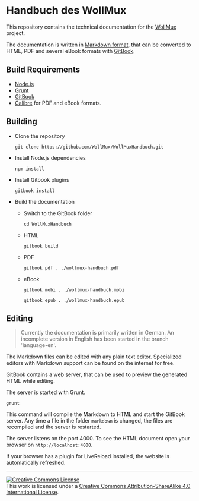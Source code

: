 # Handbuch des WollMux
This repository contains the technical documentation for the [WollMux](https://github.com/WollMux/WollMux) project.

The documentation is written in [Markdown format](https://toolchain.gitbook.com/syntax/markdown.html), that can be converted to HTML, PDF and several eBook formats with [GitBook](https://www.gitbook.com/).

## Build Requirements

* [Node.js](https://nodejs.org)
* [Grunt](http://gruntjs.com/)
* [GitBook](https://toolchain.gitbook.com/setup.html)
* [Calibre](https://calibre-ebook.com/download) for PDF and eBook formats.

## Building

* Clone the repository

  `git clone https://github.com/WollMux/WollMuxHandbuch.git`

* Install Node.js dependencies

  `npm install`

* Install Gitbook plugins

  `gitbook install`

* Build the documentation
  * Switch to the GitBook folder

    `cd WollMuxHandbuch`

  * HTML

    `gitbook build`

  * PDF

    `gitbook pdf . ./wollmux-handbuch.pdf`

  * eBook

    `gitbook mobi . ./wollmux-handbuch.mobi`

    `gitbook epub . ./wollmux-handbuch.epub`

## Editing

> Currently the documentation is primarily written in German. An incomplete version in English has been started in the branch 'language-en'.

The Markdown files can be edited with any plain text editor. Specialized editors with Markdown support can be found on the internet for free.

GitBook contains a web server, that can be used to preview the generated HTML while editing.

The server is started with Grunt.

`grunt`

This command will compile the Markdown to HTML and start the GitBook server. Any time a file in the folder `markdown` is changed, the files are recompiled and the server is restarted.

The server listens on the port 4000. To see the HTML document open your browser on `http://localhost:4000`.

If your browser has a plugin for LiveReload installed, the website is automatically refreshed.

---

<a rel="license" href="http://creativecommons.org/licenses/by-sa/4.0/"><img alt="Creative Commons License" style="border-width:0" src="https://i.creativecommons.org/l/by-sa/4.0/88x31.png" /></a><br />This work is licensed under a <a rel="license" href="http://creativecommons.org/licenses/by-sa/4.0/">Creative Commons Attribution-ShareAlike 4.0 International License</a>.
